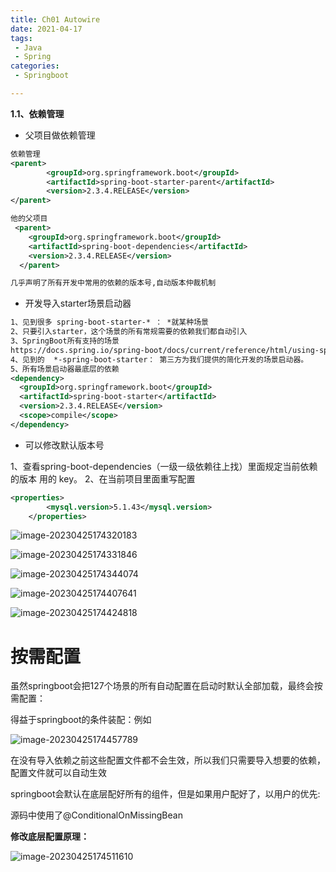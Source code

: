 ```yaml
---
title: Ch01 Autowire
date: 2021-04-17
tags:
 - Java
 - Spring
categories:
 - Springboot

---
```


**1.1、依赖管理**

- 父项目做依赖管理

```xml
依赖管理    
<parent>
        <groupId>org.springframework.boot</groupId>
        <artifactId>spring-boot-starter-parent</artifactId>
        <version>2.3.4.RELEASE</version>
</parent>

他的父项目
 <parent>
    <groupId>org.springframework.boot</groupId>
    <artifactId>spring-boot-dependencies</artifactId>
    <version>2.3.4.RELEASE</version>
  </parent>

几乎声明了所有开发中常用的依赖的版本号,自动版本仲裁机制
```

+ 开发导入starter场景启动器

```xml
1、见到很多 spring-boot-starter-* ： *就某种场景
2、只要引入starter，这个场景的所有常规需要的依赖我们都自动引入
3、SpringBoot所有支持的场景
https://docs.spring.io/spring-boot/docs/current/reference/html/using-spring-boot.html#using-boot-starter
4、见到的  *-spring-boot-starter： 第三方为我们提供的简化开发的场景启动器。
5、所有场景启动器最底层的依赖
<dependency>
  <groupId>org.springframework.boot</groupId>
  <artifactId>spring-boot-starter</artifactId>
  <version>2.3.4.RELEASE</version>
  <scope>compile</scope>
</dependency>
```

+ 可以修改默认版本号

1、查看spring-boot-dependencies（一级一级依赖往上找）里面规定当前依赖的版本 用的 key。 2、在当前项目里面重写配置

```xml
<properties>
        <mysql.version>5.1.43</mysql.version>
    </properties>
```



![image-20230425174320183](https://markdown-1301334775.cos.eu-frankfurt.myqcloud.com/image-20230425174320183.png)

![image-20230425174331846](https://markdown-1301334775.cos.eu-frankfurt.myqcloud.com/image-20230425174331846.png)

![image-20230425174344074](https://markdown-1301334775.cos.eu-frankfurt.myqcloud.com/image-20230425174344074.png)

![image-20230425174407641](https://markdown-1301334775.cos.eu-frankfurt.myqcloud.com/image-20230425174407641.png)

![image-20230425174424818](https://markdown-1301334775.cos.eu-frankfurt.myqcloud.com/image-20230425174424818.png)





# **按需配置**

虽然springboot会把127个场景的所有自动配置在启动时默认全部加载，最终会按需配置：

得益于springboot的条件装配：例如

![image-20230425174457789](https://markdown-1301334775.cos.eu-frankfurt.myqcloud.com/image-20230425174457789.png)



在没有导入依赖之前这些配置文件都不会生效，所以我们只需要导入想要的依赖，配置文件就可以自动生效

springboot会默认在底层配好所有的组件，但是如果用户配好了，以用户的优先:

源码中使用了@ConditionalOnMissingBean



**修改底层配置原理：**

![image-20230425174511610](https://markdown-1301334775.cos.eu-frankfurt.myqcloud.com/image-20230425174511610.png)